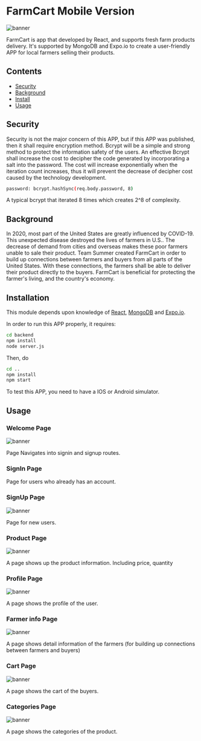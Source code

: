# FarmCart Mobile Version

![banner](https://github.com/COSI153/FarmcartNative/blob/master/assets/icon.png)

FarmCart is app that developed by React, and supports fresh farm products delivery. It's supported by MongoDB and Expo.io to create a user-friendly APP for 
local farmers selling their products. 

## Contents

- [Security](#security)
- [Background](#background)
- [Install](#install)
- [Usage](#usage)

## Security

Security is not the major concern of this APP, but if this APP was published, then it shall require encryption method. Bcrypt will be a simple and strong 
method to protect the information safety of the users. An effective Bcrypt shall increase the cost to decipher the code generated by incorporating a salt 
into the password. The cost will increase exponentially when the iteration count increases, thus it will prevent the decrease of decipher cost caused by 
the technology development.

```bash
password: bcrypt.hashSync(req.body.password, 8)
```

A typical bcrypt that iterated 8 times which creates 2^8 of complexity.

## Background

In 2020, most part of the United States are greatly influenced by COVID-19. This unexpected disease destroyed the lives of farmers in U.S.. The decrease of 
demand from cities and overseas makes these poor farmers unable to sale their product. Team Summer created FarmCart in order to build up connections between
farmers and buyers from all parts of the United States. With these connections, the farmers shall be able to deliver their product directly to the buyers. 
FarmCart is beneficial for protecting the farmer's living, and the country's economy. 

## Installation

This module depends upon knowledge of [React](https://reactjs.org/), [MongoDB](https://www.mongodb.com/) and [Expo.io](https://expo.io/).

In order to run this APP properly, it requires:

```bash
cd backend
npm install
node server.js
```

Then, do

```bash
cd ..
npm install
npm start
```

To test this APP, you need to have a IOS or Android simulator.

## Usage

### Welcome Page

![banner](https://github.com/COSI153/FarmcartNative/blob/master/assets/HomePage.png)

Page Navigates into signin and signup routes.

### SignIn Page

Page for users who already has an account. 

### SignUp Page

![banner](https://github.com/COSI153/FarmcartNative/blob/master/assets/LoginPage.png)

Page for new users. 

### Product Page

![banner](https://github.com/COSI153/FarmcartNative/blob/master/assets/Product.png)

A page shows up the product information. Including price, quantity

### Profile Page

![banner](https://github.com/COSI153/FarmcartNative/blob/master/assets/Profile.png)

A page shows the profile of the user.

### Farmer info Page

![banner](https://github.com/COSI153/FarmcartNative/blob/master/assets/FarmLocation.png)

A page shows detail information of the farmers (for building up connections between farmers and buyers)

### Cart Page

![banner](https://github.com/COSI153/FarmcartNative/blob/master/assets/Cart.png)

A page shows the cart of the buyers.

### Categories Page

![banner](https://github.com/COSI153/FarmcartNative/blob/master/assets/Categories.png)

A page shows the categories of the product.

